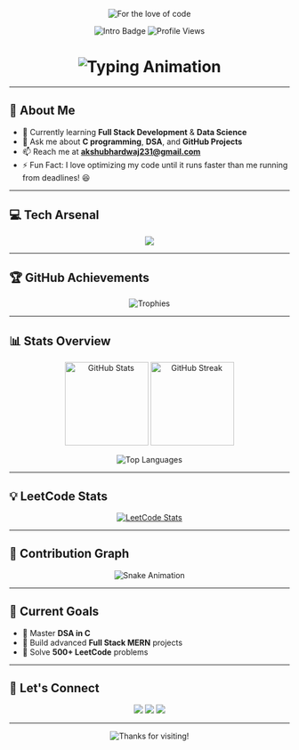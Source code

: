 <!-- ===== TOP BANNER ===== -->
<p align="center">
  <img src="./assets/banner.png" alt="For the love of code" style="max-width:100%; height:auto;" />
</p>

<!-- ===== INTRO BADGES ===== -->
<p align="center">
  <img src="https://img.shields.io/badge/Hi%20👋%20I'm%20Akshit%20Sharma-C%20%7C%20DSA%20%26%20FullStack%20Dev-00BFFF?style=for-the-badge&logo=github" alt="Intro Badge" />
  <img src="https://komarev.com/ghpvc/?username=akshh-bhardwaj&label=Profile%20Views&color=0e75b6&style=for-the-badge" alt="Profile Views" />
</p>

<!-- ===== TYPING ANIMATION ===== -->
<h1 align="center">
  <img src="https://readme-typing-svg.demolab.com?font=Fira+Code&size=28&pause=1000&color=00BFFF&center=true&vCenter=true&width=600&lines=Passionate+Coder+💻;C+%7C+DSA+%7C+Full+Stack+Dev+🚀;Lifelong+Learner+📚" alt="Typing Animation" />
</h1>

---

## 🌟 About Me

- 🌱 Currently learning **Full Stack Development** & **Data Science**  
- 💬 Ask me about **C programming**, **DSA**, and **GitHub Projects**  
- 📫 Reach me at **akshubhardwaj231@gmail.com**  
- ⚡ Fun Fact: I love optimizing my code until it runs faster than me running from deadlines! 😆  

---

## 💻 Tech Arsenal

<p align="center">
  <img src="https://skillicons.dev/icons?i=c,py,html,css,js,react,nodejs,express,mongodb,git,github,vscode" />
</p>

---

## 🏆 GitHub Achievements

<p align="center">
  <img src="https://github-profile-trophy.vercel.app/?username=akshh-bhardwaj&theme=juicyfresh&title=Repositories,Stars,Commits,Followers,PullRequest,MultipleLang&margin-w=15&margin-h=15" alt="Trophies" />
</p>

---

## 📊 Stats Overview

<p align="center">
  <img src="https://github-readme-stats.vercel.app/api?username=akshh-bhardwaj&show_icons=true&theme=tokyonight&hide_border=true" height="150" alt="GitHub Stats" />
  <img src="https://streak-stats.demolab.com?user=akshh-bhardwaj&theme=tokyonight&hide_border=true" height="150" alt="GitHub Streak" />
</p>

<p align="center">
  <img src="https://github-readme-stats.vercel.app/api/top-langs/?username=akshh-bhardwaj&layout=compact&theme=tokyonight&hide_border=true" alt="Top Languages" />
</p>

---

## 💡 LeetCode Stats

<p align="center">
  <a href="https://leetcode.com/Akshh2908/">
    <img src="https://leetcard.jacoblin.cool/Akshh2908?theme=dark&font=Baloo%20Chettan%202&ext=heatmap" alt="LeetCode Stats" />
  </a>
</p>

---

## 🐍 Contribution Graph

<p align="center">
  <img src="https://raw.githubusercontent.com/Akshh-bhardwaj/Packman/output/dist/github-contribution-grid-snake.gif" alt="Snake Animation" />
</p>

---

## 🎯 Current Goals

- 🚀 Master **DSA in C**  
- 📂 Build advanced **Full Stack MERN** projects  
- 🎯 Solve **500+ LeetCode** problems  

---

## 🤝 Let's Connect

<p align="center">
  <a href="https://www.linkedin.com/in/akshit-sharma-790601189/"><img src="https://img.shields.io/badge/LinkedIn-0077B5.svg?style=for-the-badge&logo=linkedin&logoColor=white" /></a>
  <a href="https://leetcode.com/Akshh2908/"><img src="https://img.shields.io/badge/LeetCode-FFA116.svg?style=for-the-badge&logo=leetcode&logoColor=black" /></a>
  <a href="mailto:akshubhardwaj231@gmail.com"><img src="https://img.shields.io/badge/Gmail-D14836.svg?style=for-the-badge&logo=gmail&logoColor=white" /></a>
</p>

---

<!-- ===== FOOTER BANNER ===== -->
<p align="center">
  <img src="./assets/banner.png" alt="Thanks for visiting!" style="max-width:100%; height:auto;" />
</p>
